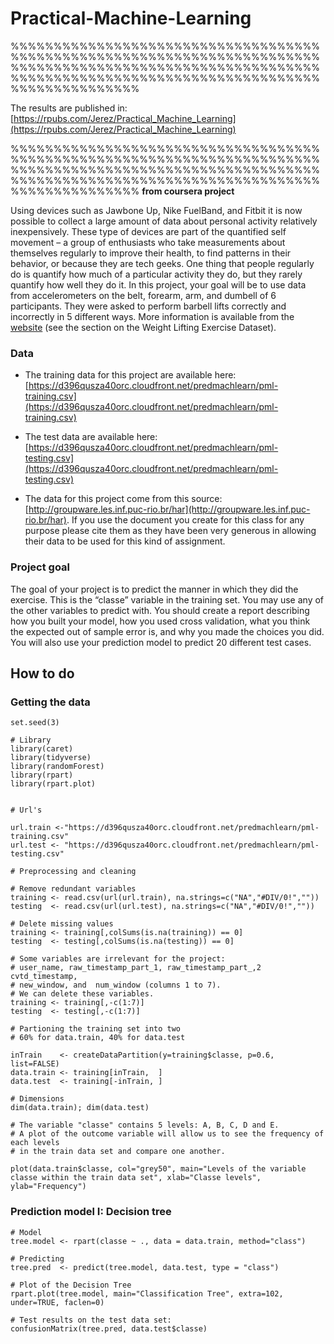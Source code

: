 # Practical-Machine-Learning

%%%%%%%%%%%%%%%%%%%%%%%%%%%%%%%%%%%%%%%%%%%%%%%%%%%%%%%%%%%%%%%%%%%%%%%%%%%%%%%%%%%%%%%%%%%%%%%%%%%%%%%%%%%%%%%%%%%%%%%%%%%%%%%%%%%%%%%%%%%%%%%%%%%%%%%%%%%%%%%

The results are published in: [https://rpubs.com/Jerez/Practical_Machine_Learning](https://rpubs.com/Jerez/Practical_Machine_Learning)

%%%%%%%%%%%%%%%%%%%%%%%%%%%%%%%%%%%%%%%%%%%%%%%%%%%%%%%%%%%%%%%%%%%%%%%%%%%%%%%%%%%%%%%%%%%%%%%%%%%%%%%%%%%%%%%%%%%%%%%%%%%%%%%%%%%%%%%%%%%%%%%%%%%%%%%%%%%%%%%
**from coursera project**

Using devices such as Jawbone Up, Nike FuelBand, and Fitbit it is now possible to collect a large amount of data about personal activity relatively inexpensively. These type of devices are part of the quantified self movement – a group of enthusiasts who take measurements about themselves regularly to improve their health, to find patterns in their behavior, or because they are tech geeks. One thing that people regularly do is quantify how much of a particular activity they do, but they rarely quantify how well they do it. In this project, your goal will be to use data from accelerometers on the belt, forearm, arm, and dumbell of 6 participants. They were asked to perform barbell lifts correctly and incorrectly in 5 different ways. More information is available from the [website](http://groupware.les.inf.puc-rio.br/har) (see the section on the Weight Lifting Exercise Dataset).

### Data 

- The training data for this project are available here: [https://d396qusza40orc.cloudfront.net/predmachlearn/pml-training.csv](https://d396qusza40orc.cloudfront.net/predmachlearn/pml-training.csv)

- The test data are available here: [https://d396qusza40orc.cloudfront.net/predmachlearn/pml-testing.csv](https://d396qusza40orc.cloudfront.net/predmachlearn/pml-testing.csv)

- The data for this project come from this source: [http://groupware.les.inf.puc-rio.br/har](http://groupware.les.inf.puc-rio.br/har). If you use the document you create for this class for any purpose please cite them as they have been very generous in allowing their data to be used for this kind of assignment.


### Project goal

The goal of your project is to predict the manner in which they did the exercise. This is the “classe” variable in the training set. You may use any of the other variables to predict with. You should create a report describing how you built your model, how you used cross validation, what you think the expected out of sample error is, and why you made the choices you did. You will also use your prediction model to predict 20 different test cases.

## How to do

### Getting the data 

````{r, message = FALSE, warning = FALSE}
set.seed(3)

# Library 
library(caret)
library(tidyverse)
library(randomForest)
library(rpart)
library(rpart.plot)


# Url's

url.train <-"https://d396qusza40orc.cloudfront.net/predmachlearn/pml-training.csv"
url.test <- "https://d396qusza40orc.cloudfront.net/predmachlearn/pml-testing.csv"

# Preprocessing and cleaning

# Remove redundant variables
training <- read.csv(url(url.train), na.strings=c("NA","#DIV/0!",""))
testing  <- read.csv(url(url.test), na.strings=c("NA","#DIV/0!",""))

# Delete missing values
training <- training[,colSums(is.na(training)) == 0]
testing  <- testing[,colSums(is.na(testing)) == 0]

# Some variables are irrelevant for the project: 
# user_name, raw_timestamp_part_1, raw_timestamp_part_,2 cvtd_timestamp, 
# new_window, and  num_window (columns 1 to 7). 
# We can delete these variables.
training <- training[,-c(1:7)]
testing  <- testing[,-c(1:7)]

# Partioning the training set into two
# 60% for data.train, 40% for data.test

inTrain    <- createDataPartition(y=training$classe, p=0.6, list=FALSE)
data.train <- training[inTrain,  ] 
data.test  <- training[-inTrain, ]

# Dimensions
dim(data.train); dim(data.test)

# The variable "classe" contains 5 levels: A, B, C, D and E. 
# A plot of the outcome variable will allow us to see the frequency of each levels 
# in the train data set and compare one another.

plot(data.train$classe, col="grey50", main="Levels of the variable classe within the train data set", xlab="Classe levels", ylab="Frequency")
`````

### Prediction model I: Decision tree
````{r}
# Model
tree.model <- rpart(classe ~ ., data = data.train, method="class")

# Predicting
tree.pred  <- predict(tree.model, data.test, type = "class")

# Plot of the Decision Tree
rpart.plot(tree.model, main="Classification Tree", extra=102, under=TRUE, faclen=0)

# Test results on the test data set:
confusionMatrix(tree.pred, data.test$classe)

`````
